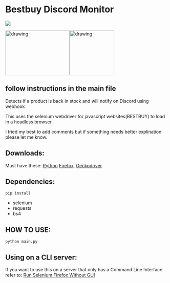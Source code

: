 # Bestbuy Discord Monitor
![](https://img.shields.io/badge/stage-Pre--Alpha-orange)

<img src="https://upload.wikimedia.org/wikipedia/commons/thumb/f/f5/Best_Buy_Logo.svg/800px-Best_Buy_Logo.svg.png" alt="drawing" width="200" height="140"/><img src="https://i.imgur.com/ZOKp8LHg.png" alt="drawing" width="140" height="140"/>

## follow instructions in the main file
Detects if a product is back in stock and will notify on Discord using webhook

This uses the selenium webdriver for javascript websites(BESTBUY) to load in a headless browser.

I tried my best to add comments but if something needs better explination please let me know.

## Downloads:
Must have these:
[Python](https://www.python.org/downloads/)
[Firefox](https://www.mozilla.org/en-US/exp/firefox/new/),
[Geckodriver](https://github.com/mozilla/geckodriver/releases)
## Dependencies:
`pip install`
- selenium
- requests
- bs4

## HOW TO USE:
  `python main.py`

## Using on a CLI server:
If you want to use this on a server that only has a Command Line Interface refer to:
[Run Selenium Firefox Without GUI](https://stackoverflow.com/questions/10399557/is-it-possible-to-run-selenium-firefox-web-driver-without-a-gui)
